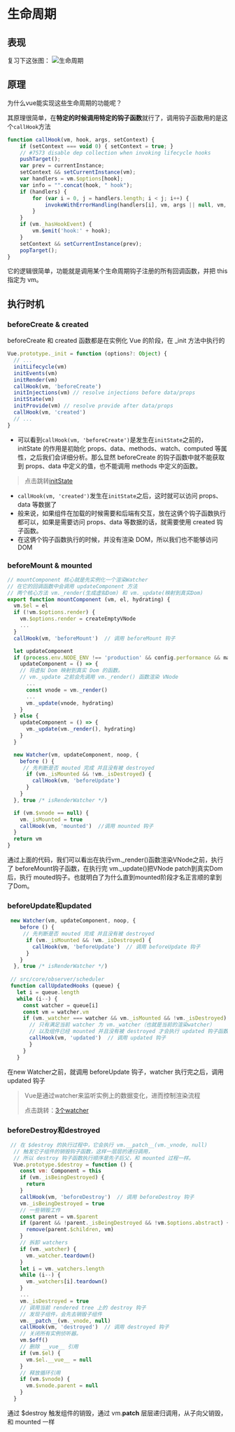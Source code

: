 # 生命周期
## 表现
复习下这张图：
![生命周期](/images/lifecycle.png)

## 原理
为什么vue能实现这些生命周期的功能呢？

其原理很简单，在**特定的时候调用特定的钩子函数**就行了，调用钩子函数用的是这个`callHook`方法

```js
function callHook(vm, hook, args, setContext) {
    if (setContext === void 0) { setContext = true; }
    // #7573 disable dep collection when invoking lifecycle hooks
    pushTarget();
    var prev = currentInstance;
    setContext && setCurrentInstance(vm);
    var handlers = vm.$options[hook];
    var info = "".concat(hook, " hook");
    if (handlers) {
        for (var i = 0, j = handlers.length; i < j; i++) {
            invokeWithErrorHandling(handlers[i], vm, args || null, vm, info);
        }
    }
    if (vm._hasHookEvent) {
        vm.$emit('hook:' + hook);
    }
    setContext && setCurrentInstance(prev);
    popTarget();
}
```

它的逻辑很简单，功能就是调用某个生命周期钩子注册的所有回调函数，并把 this 指定为 vm。

## 执行时机
### beforeCreate & created
beforeCreate 和 created 函数都是在实例化 Vue 的阶段，在 _init 方法中执行的
```js
Vue.prototype._init = function (options?: Object) {
  // ...
  initLifecycle(vm)
  initEvents(vm)
  initRender(vm)
  callHook(vm, 'beforeCreate')
  initInjections(vm) // resolve injections before data/props
  initState(vm)
  initProvide(vm) // resolve provide after data/props
  callHook(vm, 'created')
  // ...
}
```
* 可以看到`callHook(vm, 'beforeCreate')`是发生在`initState`之前的，initState 的作用是初始化 props、data、methods、watch、computed 等属性，之后我们会详细分析。那么显然 beforeCreate 的钩子函数中就不能获取到 props、data 中定义的值，也不能调用 methods 中定义的函数。

> 点击跳转[initState](/v2/reactive/newvue.html#_7-initstate)

* `callHook(vm, 'created')`发生在`initState`之后，这时就可以访问 props、data 等数据了
* 般来说，如果组件在加载的时候需要和后端有交互，放在这俩个钩子函数执行都可以，如果是需要访问 props、data 等数据的话，就需要使用 created 钩子函数。
* 在这俩个钩子函数执行的时候，并没有渲染 DOM，所以我们也不能够访问 DOM

### beforeMount & mounted

```js
// mountComponent 核心就是先实例化一个渲染Watcher
// 在它的回调函数中会调用 updateComponent 方法
// 两个核心方法 vm._render(生成虚拟Dom) 和 vm._update(映射到真实Dom)
export function mountComponent (vm, el, hydrating) {
  vm.$el = el
  if (!vm.$options.render) {
    vm.$options.render = createEmptyVNode
    ...
  }
  callHook(vm, 'beforeMount')  // 调用 beforeMount 钩子

  let updateComponent
  if (process.env.NODE_ENV !== 'production' && config.performance && mark) {
    updateComponent = () => {
    // 将虚拟 Dom 映射到真实 Dom 的函数。
    // vm._update 之前会先调用 vm._render() 函数渲染 VNode
      ...
      const vnode = vm._render()
      ...
      vm._update(vnode, hydrating)
    }
  } else {
    updateComponent = () => {
      vm._update(vm._render(), hydrating)
    }
  }

  new Watcher(vm, updateComponent, noop, {
    before () {
     // 先判断是否 mouted 完成 并且没有被 destroyed
      if (vm._isMounted && !vm._isDestroyed) {
        callHook(vm, 'beforeUpdate')
      }
    }
  }, true /* isRenderWatcher */)

  if (vm.$vnode == null) {
    vm._isMounted = true
    callHook(vm, 'mounted')  //调用 mounted 钩子
  }
  return vm
}

```
通过上面的代码，我们可以看出在执行vm._render()函数渲染VNode之前，执行了 beforeMount钩子函数，在执行完 vm._update()把VNode patch到真实Dom后，执行 mouted钩子。也就明白了为什么直到mounted阶段才名正言顺的拿到了Dom。

### beforeUpdate和updated
```js
 new Watcher(vm, updateComponent, noop, {
    before () {
     // 先判断是否 mouted 完成 并且没有被 destroyed
      if (vm._isMounted && !vm._isDestroyed) {
        callHook(vm, 'beforeUpdate')  // 调用 beforeUpdate 钩子
      }
    }
  }, true /* isRenderWatcher */)
 
 // src/core/observer/scheduler 
 function callUpdatedHooks (queue) {
   let i = queue.length
   while (i--) {
     const watcher = queue[i]
     const vm = watcher.vm
     if (vm._watcher === watcher && vm._isMounted && !vm._isDestroyed) {
       // 只有满足当前 watcher 为 vm._watcher（也就是当前的渲染watcher）
       // 以及组件已经 mounted 并且没有被 destroyed 才会执行 updated 钩子函数。
       callHook(vm, 'updated')  // 调用 updated 钩子
       }
     }
   }

```
在new Watcher之前，就调用 beforeUpdate 钩子，watcher 执行完之后，调用 updated 钩子

> Vue是通过watcher来监听实例上的数据变化，进而控制渲染流程
> 
> 点击跳转：[3个watcher](/v2/reactive/watchers.html)

### beforeDestroy和destroyed
```js
 // 在 $destroy 的执行过程中，它会执行 vm.__patch__(vm._vnode, null)
  // 触发它子组件的销毁钩子函数，这样一层层的递归调用，
  // 所以 destroy 钩子函数执行顺序是先子后父，和 mounted 过程一样。
  Vue.prototype.$destroy = function () {
    const vm: Component = this
    if (vm._isBeingDestroyed) {
      return
    }
    callHook(vm, 'beforeDestroy')  // 调用 beforeDestroy 钩子
    vm._isBeingDestroyed = true
    // 一些销毁工作
    const parent = vm.$parent
    if (parent && !parent._isBeingDestroyed && !vm.$options.abstract) {
      remove(parent.$children, vm)
    }
    // 拆卸 watchers
    if (vm._watcher) {
      vm._watcher.teardown()
    }
    let i = vm._watchers.length
    while (i--) {
      vm._watchers[i].teardown()
    }
    ...
    vm._isDestroyed = true
    // 调用当前 rendered tree 上的 destroy 钩子
    // 发现子组件，会先去销毁子组件
    vm.__patch__(vm._vnode, null)
    callHook(vm, 'destroyed')  // 调用 destroyed 钩子
    // 关闭所有实例侦听器。
    vm.$off()
    // 删除 __vue__ 引用
    if (vm.$el) {
      vm.$el.__vue__ = null
    }
    // 释放循环引用
    if (vm.$vnode) {
      vm.$vnode.parent = null
    }
  }

```

通过 $destroy 触发组件的销毁，通过 vm.__patch__ 层层递归调用，从子向父销毁，和 mounted 一样


